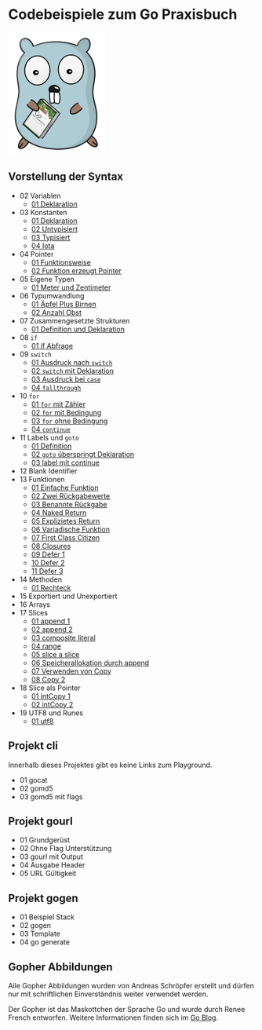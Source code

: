 # Codebeispiele zum Go Praxisbuch

![Gopher mit Buch](img/GoBuchGopher.png)

## Vorstellung der Syntax

* 02 Variablen
    * [01 Deklaration](https://play.golang.org/p/hzo7dE0NY8M)
* 03 Konstanten
    * [01 Deklaration](https://play.golang.org/p/6MsHvHkTL1e)
    * [02 Untypisiert](https://play.golang.org/p/hCT2bs6cMwk)
    * [03 Typisiert](https://play.golang.org/p/ENOIg1ARjEo)
    * [04 Iota](https://play.golang.org/p/ANpWTiSlR9p)
* 04 Pointer
    * [01 Funktionsweise](https://play.golang.org/p/4BBJDVrPY_X)
    * [02 Funktion erzeugt Pointer](https://play.golang.org/p/ERJqYeEgitf)
* 05 Eigene Typen
    * [01 Meter und Zentimeter](https://play.golang.org/p/oAT_jhzsAII)
* 06 Typumwandlung
    * [01 Äpfel Plus Birnen](https://play.golang.org/p/8FZxSw7oM5v)
    * [02 Anzahl Obst](https://play.golang.org/p/z2EXuIaszsi)
* 07 Zusammengesetzte Strukturen
    * [01 Definition und Deklaration](https://play.golang.org/p/DdRHXQVjEkj)
* 08 `if`
    * [01 if Abfrage](https://play.golang.org/p/Ns96QhdWVlB)
* 09 `switch`
    * [01 Ausdruck nach `switch`](https://play.golang.org/p/xk4fccIau8Z)
    * [02 `switch` mit Deklaration](https://play.golang.org/p/dpvxssiE0RQ)
    * [03 Ausdruck bei `case`](https://play.golang.org/p/PvUEphpkUPJ)
    * [04 `fallthrough`](https://play.golang.org/p/SN_tWI1zyET)
* 10 `for`
    * [01 `for` mit Zähler](https://play.golang.org/p/bGjLW5mssr3)
    * [02 `for` mit Bedingung](https://play.golang.org/p/SyJCtJOosA-)
    * [03 `for` ohne Bedingung](https://play.golang.org/p/goxKD33zbMN)
    * [04 `continue`](https://play.golang.org/p/g8oxCWmnu44)
* 11 Labels und `goto`
    * [01 Definition](https://play.golang.org/p/ohK3pQwoRAf)
    * [02 `goto` überspringt Deklaration](https://play.golang.org/p/_tk2mjkeazE)
    * [03 label mit continue](https://play.golang.org/p/yiIgexQJjt9)
* 12 Blank Identifier
* 13 Funktionen
    * [01 Einfache Funktion](https://play.golang.org/p/f9KgBBaHXO9)
    * [02 Zwei Rückgabewerte](https://play.golang.org/p/0FsIqQGuHGj)
    * [03 Benannte Rückgabe](https://play.golang.org/p/XZDZX9vdE7P)
    * [04 Naked Return](https://play.golang.org/p/7VgbbPFJZLY)
    * [05 Explizietes Return](https://play.golang.org/p/k_CnqBERSlv)
    * [06 Variadische Funktion](https://play.golang.org/p/3tEGpuGlUpG)
    * [07 First Class Citizen](https://play.golang.org/p/GubzYeF0mHJ)
    * [08 Closures](https://play.golang.org/p/5eyQklNn7ug)
    * [09 Defer 1](https://play.golang.org/p/6JZsB8V_BEn)
    * [10 Defer 2](https://play.golang.org/p/x2d1OFs-U3U)
    * [11 Defer 3](https://play.golang.org/p/jfucn5zmzIR)
* 14 Methoden
    * [01 Rechteck](https://play.golang.org/p/yzSEp0J30ox)
* 15 Exportiert und Unexportiert
* 16 Arrays
* 17 Slices
    * [01 append 1](https://play.golang.org/p/90w-M9Cu2g2)
    * [02 append 2](https://play.golang.org/p/TIkdNw6Z_Pq)
    * [03 composite literal](https://play.golang.org/p/Z_SPnJK04hI)
    * [04 range](https://play.golang.org/p/9xF9JfgOiM7)
    * [05 slice a slice](https://play.golang.org/p/ubprLZ4cVrM)
    * [06 Speicherallokation durch append](https://play.golang.org/p/S8DdXdHTVMQ)
    * [07 Verwenden von Copy](https://play.golang.org/p/lyw4L0hxpY0)
    * [08 Copy 2](https://play.golang.org/p/fj6rIZfkaLs)
* 18 Slice als Pointer
    * [01 intCopy 1](https://play.golang.org/p/tO6yHevPV9O)
    * [02 intCopy 2](https://play.golang.org/p/ImpQau2WgV_5)
* 19 UTF8 und Runes
    * [01 utf8](https://play.golang.org/p/6QF9xFq2pCy)

## Projekt cli

Innerhalb dieses Projektes gibt es keine Links zum Playground.

* 01 gocat
* 02 gomd5
* 03 gomd5 mit flags

## Projekt gourl

* 01 Grundgerüst
* 02 Ohne Flag Unterstützung
* 03 gourl mit Output
* 04 Ausgabe Header
* 05 URL Gültigkeit

## Projekt gogen

* 01 Beispiel Stack
* 02 gogen
* 03 Template
* 04 go generate

## Gopher Abbildungen

Alle Gopher Abbildungen wurden von Andreas Schröpfer erstellt und dürfen nur mit schriftlichen Einverständnis weiter verwendet werden. 

Der Gopher ist das Maskottchen der Sprache Go und wurde durch Renee French entworfen. Weitere Informationen finden sich im [Go Blog](https://blog.golang.org/gopher).